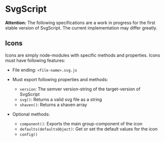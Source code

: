 # SvgScript

**Attention:** The following specifications are a work in progress for the first stable version of SvgScript.
The current implementation may differ greatly.

## Icons

Icons are simply node-modules with specific methods and properties.
Icons must have following features:

- File ending: `<file-name>.svg.js`
- Must export following properties and methods:
	- `version`: The semver version-string of the target-version of SvgScript
	- `svg()`: Returns a valid svg file as a string
	- `shaven()`: Returns a shaven array

- Optional methods:
	- `component()`: Exports the main group-component of the icon
	- `defaults(defaultsObject)`: Get or set the default values for the icon
	- `config()`
